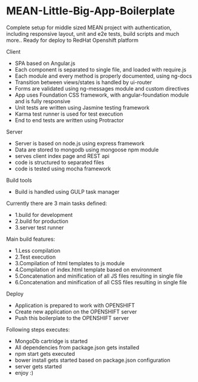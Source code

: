 # MEAN-Little-Big-App-Boilerplate
Complete setup for middle sized MEAN project with authentication, including responsive layout, unit and e2e tests, build scripts and much more.. Ready for deploy to RedHat Openshift platform  

Client
- SPA based on Angular.js
- Each component is separated to single file, and loaded with require.js
- Each module and every method is properly documented, using ng-docs
- Transition between views/states is handled by ui-router
- Forms are validated using ng-messages module and custom directives
- App uses Foundation CSS framework, with angular-foundation module and is fully responsive
- Unit tests are written using Jasmine testing framework
- Karma test runner is used for test execution
- End to end tests are written using Protractor

Server
- Server is based on node.js using express framework
- Data are stored to mongodb using mongoose npm module
- serves client index page and REST api
- code is structured to separated files
- code is tested using mocha framework

Build tools
- Build is handled using GULP task manager

Currently there are 3 main tasks defined:
- 1.build for development
- 2.build for production
- 3.server test runner 

Main build features:
- 1.Less compilation
- 2.Test execution
- 3.Compilation of html templates to js module
- 4.Compilation of index.html template based on environment
- 5.Concatenation and minification of all JS files resulting in single file
- 6.Concatenation and minification of all CSS files resulting in single file

Deploy
- Application is prepared to work with OPENSHIFT
- Create new application on the OPENSHIFT server
- Push this boilerplate to the OPENSHIFT server

Following steps executes:
- MongoDb cartridge is started
- All dependencies from package.json gets installed
- npm start gets executed
- bower install gets started based on package.json configuration
- server gets started
- enjoy :)
